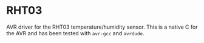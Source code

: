 RHT03
=====

AVR driver for the RHT03 temperature/humidity sensor. This is
a native C for the AVR and has been tested with `avr-gcc` and 
`avrdude`.
